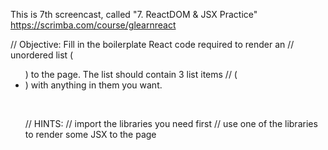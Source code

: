 This is 7th screencast, called "7. ReactDOM & JSX Practice"
<br />
https://scrimba.com/course/glearnreact


// Objective: Fill in the boilerplate React code required to render an
// unordered list (<ul>) to the page. The list should contain 3 list items
// (<li>) with anything in them you want.

<br />

// HINTS:
// import the libraries you need first
// use one of the libraries to render some JSX to the page